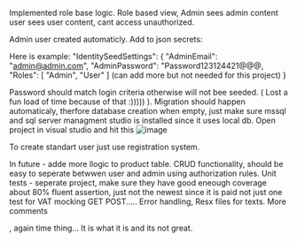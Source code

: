 Implemented role base logic. Role based view, Admin sees admin content user sees user content, cant access unauthorized.

Admin user created automaticly. Add to json secrets:

Here is example:
 "IdentitySeedSettings": {
     "AdminEmail": "admin@admin.com",
     "AdminPassword": "Password123124421@@@,
     "Roles": [ "Admin", "User" ] (can add more but not needed for this project)
 }

Password should match login criteria otherwise will not bee seeded. ( Lost a fun load of time because of that :))))) ).
Migration should happen automaticaly, therfore database creation when empty, just make sure mssql and sql server managment studio is installed since it uses local db.
Open project in visual studio  and hit this ![image](https://github.com/user-attachments/assets/06d379c2-37d2-4b13-b64c-79e99a8edf17)

To create standart user just use registration system.

In future - adde more llogic to product table.
CRUD functionality, should be easy to seperate betwwen user and admin using authorization rules.
Unit tests - seperate project, make sure they have good eneough coverage about 80% fluent assertion, just not the newest since it is paid not just one test for VAT mocking GET POST.....
Error handling, 
Resx files for texts.
More comments <summary><summary>, again time thing...
It is what it is and its not great.



